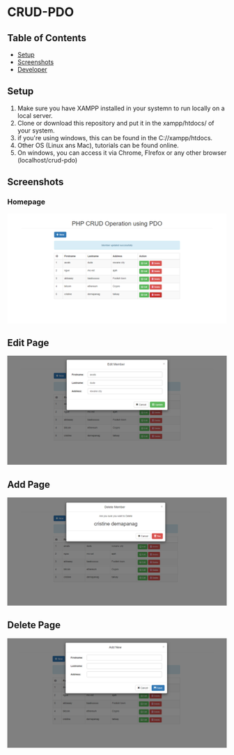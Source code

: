 # CRUD-PDO
## Table of Contents

* [Setup](https://github.com/badmus306/CRUD-PDO#setup)
* [Screenshots](https://github.com/badmus306/CRUD-PDO#screenshot)
* [Developer](https://github.com/badmus306/CRUD-PDO#developer)

## Setup
1. Make sure you have XAMPP installed in your systemn to run locally on a local server.
2. Clone or download this repository and put it in the xampp/htdocs/ of your system.
3. if you're using windows, this can be found in the C://xampp/htdocs.
4. Other OS (Linux ans Mac), tutorials can be found online.
5. On windows, you can access it via Chrome, FIrefox or any other browser (localhost/crud-pdo)

## Screenshots

### Homepage

![Homepage](screenshot/Screenshot_1.png?raw=true "Title")

## Edit Page

![Edit Page](screenshot/Screenshot_2.png?raw=true "Title")


## Add Page 

![Add Page](screenshot/Screenshot_3.png?raw=true "Title")

## Delete Page

![Delete Page](screenshot/Screenshot_4.png?raw=true "Title")
